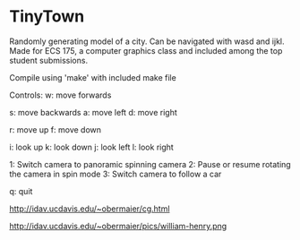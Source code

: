 TinyTown
========

Randomly generating model of a city. Can be navigated with wasd and ijkl. 
Made for ECS 175, a computer graphics class and included among the top student submissions.

Compile using 'make' with included make file

Controls:
w:          move forwards

s:          move backwards
a:          move left
d:          move right

r:          move up
f:          move down

i:          look up
k:          look down
j:          look left
l:          look right


1:          Switch camera to panoramic spinning camera
2:          Pause or resume rotating the camera in spin mode
3:          Switch camera to follow a car

q: quit



http://idav.ucdavis.edu/~obermaier/cg.html

http://idav.ucdavis.edu/~obermaier/pics/william-henry.png
